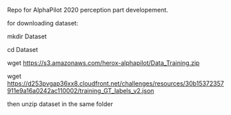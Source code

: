Repo for AlphaPilot 2020 perception part developement.

for downloading dataset:

mkdir Dataset

cd Dataset

wget https://s3.amazonaws.com/herox-alphapilot/Data_Training.zip

wget https://d253pvgap36xx8.cloudfront.net/challenges/resources/30b15372357911e9a16a0242ac110002/training_GT_labels_v2.json

then unzip dataset in the same folder
